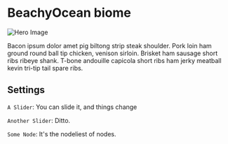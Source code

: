 # BeachyOcean biome

![Hero Image]()

Bacon ipsum dolor amet pig biltong strip steak shoulder. Pork loin ham ground round ball tip chicken, venison sirloin. Brisket ham sausage short ribs ribeye shank. T-bone andouille capicola short ribs ham jerky meatball kevin tri-tip tail spare ribs.

## Settings

`A Slider`: You can slide it, and things change

`Another Slider`: Ditto.

`Some Node`: It's the nodeliest of nodes.

